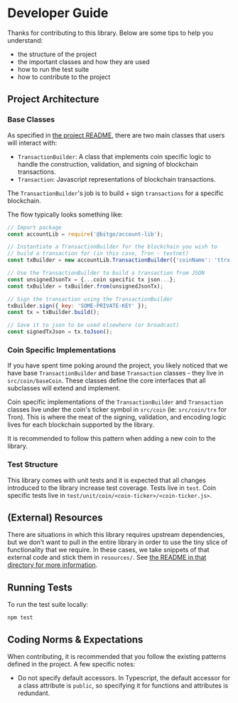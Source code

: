 # Developer Guide
Thanks for contributing to this library. Below are some tips to help you understand:
* the structure of the project
* the important classes and how they are used
* how to run the test suite
* how to contribute to the project

## Project Architecture


### Base Classes
As specified in [the project README](README.md), there are two main classes that users will interact with:

* `TransactionBuilder`: A class that implements coin specific logic to handle the construction, validation, and signing of blockchain transactions.
* `Transaction`: Javascript representations of blockchain transactions.

The `TransactionBuilder`'s job is to build + sign `transactions` for a specific blockchain.

The flow typically looks something like:

```javascript
// Import package
const accountLib = require('@bitgo/account-lib');

// Instantiate a TransactionBuilder for the blockchain you wish to
// build a transaction for (in this case, Tron - testnet)
const txBuilder = new accountLib.TransactionBuilder({'coinName': 'ttrx'});

// Use the TransactionBuilder to build a transaction from JSON
const unsignedJsonTx = {...coin specific tx json...};
const txBuilder = txBuilder.from(unsignedJsonTx);

// Sign the transaction using the TransactionBuilder
txBuilder.sign({ key: 'SOME-PRIVATE-KEY' });
const tx = txBuilder.build();

// Save it to json to be used elsewhere (or broadcast)
const signedTxJson = tx.toJson();
```

### Coin Specific Implementations
If you have spent time poking around the project, you likely noticed that we have base `TransactionBuilder` and base `Transaction` classes - they live in `src/coin/baseCoin`. These classes define the core interfaces that all subclasses will extend and implement.

Coin specific implementations of the `TransactionBuilder` and `Transaction` classes live under the coin's ticker symbol in `src/coin` (ie: `src/coin/trx` for Tron). This is where the meat of the signing, validation, and encoding logic lives for each blockchain supported by the library.

It is recommended to follow this pattern when adding a new coin to the library.

### Test Structure
This library comes with unit tests and it is expected that all changes introduced to the library increase test coverage. Tests live in `test`. Coin specific tests live in `test/unit/coin/<coin-ticker>/<coin-ticker.js>`.


## (External) Resources
There are situations in which this library requires upstream dependencies, but we don't want to pull in the entire library in order to use the tiny slice of functionality that we require. In these cases, we take snippets of that external code and stick them in `resources/`. See [the README in that directory for more information](resources/README.md).

## Running Tests
To run the test suite locally:

```
npm test
```

## Coding Norms & Expectations
When contributing, it is recommended that you follow the existing patterns defined in the project. A few specific notes:

- Do not specify default accessors. In Typescript, the default accessor for a class attribute is
`public`, so specifying it for functions and attributes is redundant.
